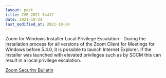 ```yaml
---
layout: post
title: CVE-2021-34412
date: 2021-10-24
last_modified_at: 2021-10-24
---
```


Zoom for Windows Installer Local Privilege Escalation -  During the installation process for all versions of the Zoom Client for Meetings for Windows before 5.4.0, it is possible to launch Internet Explorer. If the installer was launched with elevated privileges such as by SCCM this can result in a local privilege escalation.

[Zoom Security Bulletin](https://explore.zoom.us/en/trust/security/security-bulletin/)